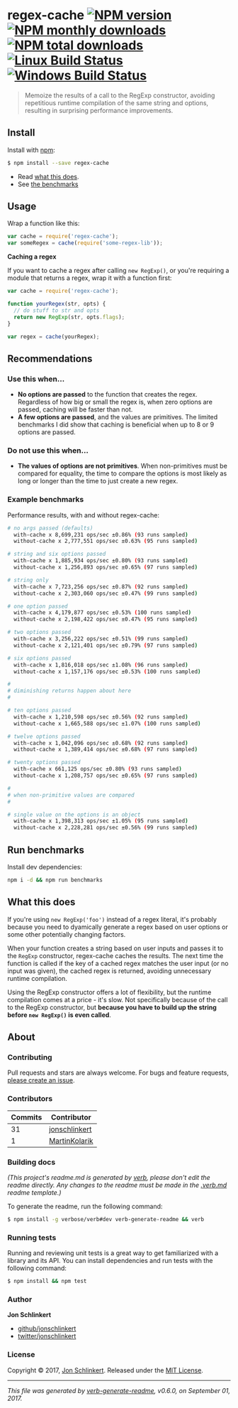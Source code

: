 # regex-cache [![NPM version](https://img.shields.io/npm/v/regex-cache.svg?style=flat)](https://www.npmjs.com/package/regex-cache) [![NPM monthly downloads](https://img.shields.io/npm/dm/regex-cache.svg?style=flat)](https://npmjs.org/package/regex-cache)  [![NPM total downloads](https://img.shields.io/npm/dt/regex-cache.svg?style=flat)](https://npmjs.org/package/regex-cache) [![Linux Build Status](https://img.shields.io/travis/jonschlinkert/regex-cache.svg?style=flat&label=Travis)](https://travis-ci.org/jonschlinkert/regex-cache) [![Windows Build Status](https://img.shields.io/appveyor/ci/jonschlinkert/regex-cache.svg?style=flat&label=AppVeyor)](https://ci.appveyor.com/project/jonschlinkert/regex-cache)

> Memoize the results of a call to the RegExp constructor, avoiding repetitious runtime compilation of the same string and options, resulting in surprising performance improvements.


































































































































































































































<extoc></extoc>

## Install

Install with [npm](https://www.npmjs.com/):

```sh
$ npm install --save regex-cache
```

* Read [what this does](#what-this-does).
* See [the benchmarks](#benchmarks)

## Usage

Wrap a function like this:

```js
var cache = require('regex-cache');
var someRegex = cache(require('some-regex-lib'));
```

**Caching a regex**

If you want to cache a regex after calling `new RegExp()`, or you're requiring a module that returns a regex, wrap it with a function first:

```js
var cache = require('regex-cache');

function yourRegex(str, opts) {
  // do stuff to str and opts
  return new RegExp(str, opts.flags);
}

var regex = cache(yourRegex);
```

## Recommendations

### Use this when...

* **No options are passed** to the function that creates the regex. Regardless of how big or small the regex is, when zero options are passed, caching will be faster than not.
* **A few options are passed**, and the values are primitives. The limited benchmarks I did show that caching is beneficial when up to 8 or 9 options are passed.

### Do not use this when...

* **The values of options are not primitives**. When non-primitives must be compared for equality, the time to compare the options is most likely as long or longer than the time to just create a new regex.

### Example benchmarks

Performance results, with and without regex-cache:

```bash
# no args passed (defaults)
  with-cache x 8,699,231 ops/sec ±0.86% (93 runs sampled)
  without-cache x 2,777,551 ops/sec ±0.63% (95 runs sampled)

# string and six options passed
  with-cache x 1,885,934 ops/sec ±0.80% (93 runs sampled)
  without-cache x 1,256,893 ops/sec ±0.65% (97 runs sampled)

# string only
  with-cache x 7,723,256 ops/sec ±0.87% (92 runs sampled)
  without-cache x 2,303,060 ops/sec ±0.47% (99 runs sampled)

# one option passed
  with-cache x 4,179,877 ops/sec ±0.53% (100 runs sampled)
  without-cache x 2,198,422 ops/sec ±0.47% (95 runs sampled)

# two options passed
  with-cache x 3,256,222 ops/sec ±0.51% (99 runs sampled)
  without-cache x 2,121,401 ops/sec ±0.79% (97 runs sampled)

# six options passed
  with-cache x 1,816,018 ops/sec ±1.08% (96 runs sampled)
  without-cache x 1,157,176 ops/sec ±0.53% (100 runs sampled)

# 
# diminishing returns happen about here
# 

# ten options passed
  with-cache x 1,210,598 ops/sec ±0.56% (92 runs sampled)
  without-cache x 1,665,588 ops/sec ±1.07% (100 runs sampled)

# twelve options passed
  with-cache x 1,042,096 ops/sec ±0.68% (92 runs sampled)
  without-cache x 1,389,414 ops/sec ±0.68% (97 runs sampled)

# twenty options passed
  with-cache x 661,125 ops/sec ±0.80% (93 runs sampled)
  without-cache x 1,208,757 ops/sec ±0.65% (97 runs sampled)

# 
# when non-primitive values are compared
# 

# single value on the options is an object
  with-cache x 1,398,313 ops/sec ±1.05% (95 runs sampled)
  without-cache x 2,228,281 ops/sec ±0.56% (99 runs sampled)
```

## Run benchmarks

Install dev dependencies:

```bash
npm i -d && npm run benchmarks
```

## What this does

If you're using `new RegExp('foo')` instead of a regex literal, it's probably because you need to dyamically generate a regex based on user options or some other potentially changing factors.

When your function creates a string based on user inputs and passes it to the `RegExp` constructor, regex-cache caches the results. The next time the function is called if the key of a cached regex matches the user input (or no input was given), the cached regex is returned, avoiding unnecessary runtime compilation.

Using the RegExp constructor offers a lot of flexibility, but the runtime compilation comes at a price - it's slow. Not specifically because of the call to the RegExp constructor, but **because you have to build up the string before `new RegExp()` is even called**.

## About

### Contributing

Pull requests and stars are always welcome. For bugs and feature requests, [please create an issue](../../issues/new).

### Contributors

| **Commits** | **Contributor** |  
| --- | --- |  
| 31 | [jonschlinkert](https://github.com/jonschlinkert) |  
| 1  | [MartinKolarik](https://github.com/MartinKolarik) |  

### Building docs

_(This project's readme.md is generated by [verb](https://github.com/verbose/verb-generate-readme), please don't edit the readme directly. Any changes to the readme must be made in the [.verb.md](.verb.md) readme template.)_

To generate the readme, run the following command:

```sh
$ npm install -g verbose/verb#dev verb-generate-readme && verb
```

### Running tests

Running and reviewing unit tests is a great way to get familiarized with a library and its API. You can install dependencies and run tests with the following command:

```sh
$ npm install && npm test
```

### Author

**Jon Schlinkert**

* [github/jonschlinkert](https://github.com/jonschlinkert)
* [twitter/jonschlinkert](https://twitter.com/jonschlinkert)

### License

Copyright © 2017, [Jon Schlinkert](https://github.com/jonschlinkert).
Released under the [MIT License](LICENSE).

***

_This file was generated by [verb-generate-readme](https://github.com/verbose/verb-generate-readme), v0.6.0, on September 01, 2017._